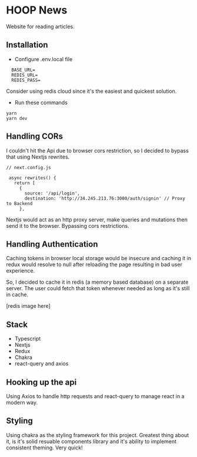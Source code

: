 # HOOP News

Website for reading articles.

## Installation

- Configure .env.local file

```
  BASE_URL=
  REDIS_URL=
  REDIS_PASS=
```

Consider using redis cloud since it's the easiest and quickest solution.

- Run these commands

```
yarn
yarn dev
```

## Handling CORs

I couldn't hit the Api due to browser cors restriction, so I decided to bypass that using Nextjs rewrites.

```
// next.config.js

 async rewrites() {
   return [
     {
       source: '/api/login',
       destination: 'http://34.245.213.76:3000/auth/signin' // Proxy to Backend
     },
```

Nextjs would act as an http proxy server, make queries and mutations then send it to the browser. Bypassing cors restrictions.

## Handling Authentication

Caching tokens in browser local storage would be insecure and caching it in redux would resolve to null after reloading the page resulting in bad user experience.

So, I decided to cache it in redis (a memory based database) on a separate server. The user could fetch that token whenever needed as long as it's still in cache.

[redis image here]

## Stack

- Typescript
- Nextjs
- Redux
- Chakra
- react-query and axios

## Hooking up the api

Using Axios to handle http requests and react-query to manage react in a modern way.

## Styling

Using chakra as the styling framework for this project. Greatest thing about it, is it's solid resuable components library and it's ability to implement consistent theming. Very quick!
